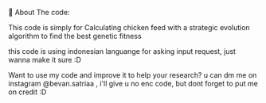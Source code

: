 💫 About The code:

This code is simply for Calculating chicken feed with a strategic evolution algorithm to find the best genetic fitness

this code is using indonesian languange for asking input request, just wanna make it sure :D

Want to use my code and improve it to help your research? u can dm me on instagram @bevan.satriaa , i'll give u no enc code, but dont forget to put me on credit :D


